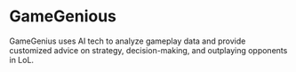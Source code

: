 # GameGenious
GameGenius uses AI tech to analyze gameplay data and provide customized advice on strategy, decision-making, and outplaying opponents in LoL.
